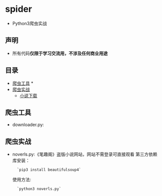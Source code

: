 # spider

* Python3爬虫实战

## 声明

* 所有代码**仅限于学习交流用，不涉及任何商业用途**

## 目录

* [爬虫工具](#爬虫工具)
	*
* [爬虫实战](#爬虫实战)
	* [小说下载](https://github.com/syuhung/spider/)

## 爬虫工具

* downloader.py:


## 爬虫实战

* noverls.py:《笔趣阁》盗版小说网站，网站不需登录可直接观看
	第三方依赖库安装：

		`pip3 install beautifulsoup4`

	使用方法:
	
		`python3 noverls.py`